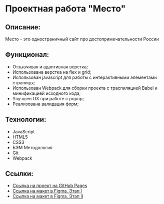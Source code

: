 # Проектная работа "Место"

## Описание:
Место - это одностраничный сайт про достопримечательности России

## Функционал:
* Отзывчивая и адаптивная верстка;
* Использована верстка на flex и grid;
* Использован javascript для работы с интерактивными элементами страницы;
* Использован Webpack для сборки проекта с траспиляцией Babel и минификацией исходного кода;
* Улучшен UX при работе с popup;
* Реализована валидация форм;

## Технологии:
* JavaScript
* HTML5
* CSS3
* БЭМ Методология
* Git
* Webpack

## Ссылки:
* [Ссылка на проект на GitHub Pages](https://shaman365.github.io/mesto-project/index.html)
* [Ссылка на макет в Figma. Этап I](https://www.figma.com/file/2cn9N9jSkmxD84oJik7xL7/JavaScript.-Sprint-4?node-id=0%3A1)
* [Ссылка на макет в Figma. Этап II](https://www.figma.com/file/bjyvbKKJN2naO0ucURl2Z0/JavaScript.-Sprint-5?node-id=0%3A1)

